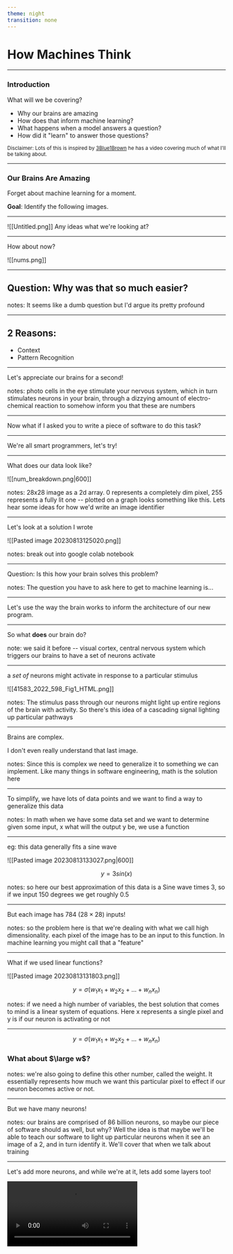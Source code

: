 ```yaml
---
theme: night
transition: none
---
```


# How Machines Think


---

### Introduction

What will we be covering?

- Why our brains are amazing
- How does that inform machine learning?
- What happens when a model answers a question?
- How did it "learn" to answer those questions?


<small> Disclaimer: Lots of this is inspired by [3Blue1Brown](https://www.youtube.com/watch?v=aircAruvnKk) he has a video covering much of what I'll be talking about.</small>

---

### Our Brains Are Amazing

Forget about machine learning for a moment. 

**Goal**: Identify the following images.

---

![[Untitled.png]]
Any ideas what we're looking at?

---

How about now?

![[nums.png]]

---

## Question: Why was that so much easier?

notes: It seems like a dumb question but I'd argue its pretty profound

---


## 2 Reasons:

- Context
- Pattern Recognition


---

Let's appreciate our brains for a second!

notes: photo cells in the eye stimulate your nervous system, which in turn stimulates neurons in your brain, through a dizzying amount of electro-chemical reaction to somehow inform you that these are numbers

---

Now what if I asked you to write a piece of software to do this task?

---

We're all smart programmers, let's try!

---

What does our data look like? 

![[num_breakdown.png|600]]

notes: 28x28 image as a 2d array. 0 represents a completely dim pixel, 255 represents a fully lit one -- plotted on a graph looks something like this. Lets hear some ideas for how we'd write an image identifier 

---

Let's look at a solution I wrote

![[Pasted image 20230813125020.png]]

notes: break out into google colab notebook

---

Question: Is this how your brain solves this problem?

notes: The question you have to ask here to get to machine learning is...

---

Let's use the way the brain works to inform the architecture of our new program.

---

So what **does** our brain do?

note: we said it before -- visual cortex, central nervous system which triggers our brains to have a set of neurons activate

---

a *set of* neurons might activate in response to a particular stimulus

![[41583_2022_598_Fig1_HTML.png]]

notes: The stimulus pass through our neurons might light up entire regions of the brain with activity. So there's this idea of a cascading signal lighting up particular pathways

---

Brains are complex. 

I don't even really understand that last image.

notes: Since this is complex we need to generalize it to something we can implement. Like many things in software engineering, math is the solution here

---

To simplify, we have lots of data points and we want to find a way to generalize this data

notes: In math when we have some data set and we want to determine given some input, x what will the output y be, we use a function

---

eg: this data generally fits a sine wave

![[Pasted image 20230813133027.png|600]]

$$y = 3sin(x)$$


notes: so here our best approximation of this data is a Sine wave times 3, so if we input 150 degrees we get roughly 0.5

---

But each image has 784 ($28\times28$) inputs!

notes: so the problem here is that we're dealing with what we call high dimensionality. each pixel of the image has to be an input to this function. In machine learning you might call that a "feature"

---

What if we used linear functions?

![[Pasted image 20230813131803.png]]

$$y = \sigma(w_1 x_1 + w_2 x_2 + ... +  w_n x_n)$$

notes: if we need a high number of variables, the best solution that comes to mind is a linear system of equations. Here x represents a single pixel and y is if our neuron is activating or not

---
$$y = \sigma(w_1 x_1 + w_2 x_2 + ... +  w_n x_n)$$


### What about $\large w$?

notes: we're also going to define this other number, called the weight. It essentially represents how much we want this particular pixel to effect if our neuron becomes active or not.

---

But we have many neurons!

notes: our brains are comprised of 86 billion neurons, so maybe our piece of software should as well, but why? Well the idea is that maybe we'll be able to teach our software to light up particular neurons when it see an image of a 2, and in turn identify it. We'll cover that when we talk about training

---

Let's add more neurons, and while we're at it, lets add some layers too!

<video src="https://giant.gfycat.com/LimpingDarlingFinnishspitz.mp4"/>

notes: So like before you can imagine that our input layer is taking in each pixel, and then we pass that along to the next layer in this network, which might output a high number for some neurons and a low number for other neurons, and then pass that along, which eventually reaches our last, output layer. 

---

<video src="https://thumbs.gfycat.com/HandyBraveAnophelesmosquito-mobile.mp4" />

Intuitively though, why are we using multiple layers like this?

notes: our hope here is that if the first layer sees every pixel, and thus is activated when a pixel is bright or dim, then maybe in the next layer a particular neuron might be active when a specific cluster of pixels is lit, which might represent a piece of a shape, like a loop or a line, and then maybe the next layer will stitch those pieces into a shape like a loop or a line

---

Ok great! lets try it!
![[Pasted image 20230813143231.png]]
notes: Break into colab notebook after walking through the code. Keras gives us some nice libraries to represent these layers as objects and call-back functions we can pass to each other


---

I thought these things were supposed to be smart?...

We need to _train_ our network!

<video height=480 src="https://giant.gfycat.com/ContentDarlingCub.mp4" />

notes: we had some trouble... we never trained our network, and just initialized all our weights randomly... what if we start to nudge all the weights a bit so they start to give better results? To do this, we need to know how wrong we are. So, we need a new function, called the "Cost" which helps define how wrong our network is. What if we just take a simple sum of the difference between our expected output and the actual output for our last layer? when that number is small, then we performed well and when its large we performed poorly. Not only can we use this cost function to tell if 1 output is bad, but we can find the average output of the cost function and that should tell us generally how badly the network is performing on any particular training example.

---

We have to tell the network where it went wrong

<video src="https://giant.gfycat.com/EquatorialSpicyEgg.mp4" />

notes: So, if we want the network to perform better, then we need a way to minimize the output of this cost function. If you remember your calculus well, you might remember that there is a way to find the direction of steepest ascent in a function; its called the gradient. Naturally if you wanted to find the opposite you can just take the negative gradient. What we have now is a method to find some set of values that will minimize, or lower, the output of our cost function. 

---

So lets try training!

notes: Train the network live, and then show an inference in the Colab notebook.

---

Remember when we talked about our hope for what each layer might do?

notes: earlier in the presentation we spoke about how the hope was that a particular neuron might detect part of a shape, and the next layer would piece those shapes together? 

---

Lets actually check if our hope was right

![[neural_weights.png]]

notes: this is what the inside of our simple neural network's brain looks like. this is the set of weights for one of our layers with 16 neurons in it. It's pretty easy to see that our hope for how this was going to work, versus how it actually works was way off. Here the dark spots are the parts deemed less important and the brighter spots are where the network is deciding to focus. the shapes we're seeing are more or less random.

---

What we just covered is about 1% of the depth of neural networks.

notes: there is so much to learn here, our example was one of the most basic forms of neural networks, a multilayers perceptron. Modern networks have so many interesting tricks up their sleeve, but the good part is a lot of them are an abstraction on these base concepts, more or less. If you're interested in learning more about this definitely check out 3Blue1Browns videos on this topic, he's way more intelligent than me, and that video goes into way more depth.

---

If you want to play with the notebook / code from this presentation: 

![[Machine_learning_Colab.png]]

Or go to:
https://www.github.com/m-triassi/machine-learning-basics